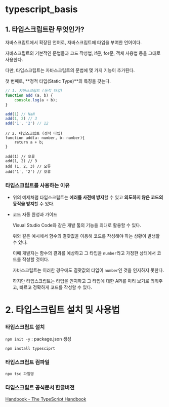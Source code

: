 # typescript_basis

## 1. 타입스크립트란 무엇인가?

자바스크립트에서 확장된 언어로, 자바스크립트에 타입을 부여한 언어이다.

자바스크립트의 기본적인 문법들과 코드 작성법, if문, for문, 객체 사용법 등을 그대로 사용한다.

다만, 타입스크립트는 자바스크립트의 문법에 몇 가지 기능이 추가된다.

첫 번째로, **정적 타입(Static Type)**의 특징을 갖는다.

```jsx
// 1. 자바스크립트 (동적 타입)
function add (a, b) {
	console.log(a + b);
}

add(1) // NaN
add(1, 2) // 3
add('1', '2') // 12
```

```tsx
// 2. 타입스크립트 (정적 타입)
function add(a: number, b: number){
	return a + b;
}

add(1) // 오류
add(1, 2) // 3
add (1, 2, 3) // 오류
add('1', '2') // 오류
```

### 타입스크립트를 사용하는 이유

- 위의 예제처럼 타입스크립트는 **에러를 사전에 방지**할 수 있고 **의도하지 않은 코드의 동작을 방지**할 수 있다.
- 코드 자동 완성과 가이드
    
    Visual Studio Code와 같은 개발 툴의 기능을 최대로 활용할 수 있다.
    
    위와 같은 예시에서 함수의 결괏값을 이용해 코드를 작성해야 하는 상황이 발생할 수 있다.
    
    이때 개발자는 함수의 결과를 예상하고 그 타입을 `number`라고 가정한 상태에서 코드를 작성할 것이다.
    
    자바스크립트는 이러한 경우에도 결괏값의 타입이 `number`인 것을 인지하지 못한다.
    
    하지만 타입스크립트는 타입을 인지하고 그 타입에 대한 API를 미리 보기로 띄워주고, 빠르고 정확하게 코드를 작성할 수 있다.
    

# 2. 타입스크립트 설치 및 사용법

### 타입스크립트 설치

`npm init -y` : package.json 생성

`npm install typesciprt`

### 타입스크립트 컴파일

`npx tsc 파일명`

### **타입스크립트 공식문서 한글버전**

[Handbook - The TypeScript Handbook](https://www.typescriptlang.org/ko/docs/handbook/intro.html)